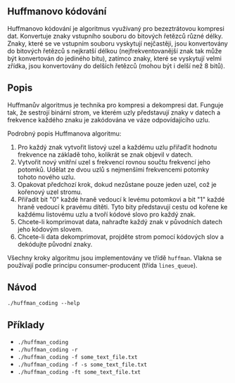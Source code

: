 ## Huffmanovo kódování
Huffmanovo kódování je algoritmus využívaný pro bezeztrátovou kompresi dat. Konvertuje znaky vstupního souboru do bitových řetězců různé délky. Znaky, které se ve vstupním souboru vyskytují nejčastěji, jsou konvertovány do bitových řetězců s nejkratší délkou (nejfrekventovanější znak tak může být konvertován do jediného bitu), zatímco znaky, které se vyskytují velmi zřídka, jsou konvertovány do delších řetězců (mohou být i delší než 8 bitů). 

## Popis
Huffmanův algoritmus je technika pro kompresi a dekompresi dat. Funguje tak, že sestrojí binární strom, ve kterém uzly představují znaky v datech a frekvence každého znaku je zakódována ve váze odpovídajícího uzlu.

Podrobný popis Huffmanova algoritmu:

1. Pro každý znak vytvořit listový uzel a každému uzlu přiřaďit hodnotu frekvence na základě toho, kolikrát se znak objevil v datech.
2. Vytvořit nový vnitřní uzel s frekvencí rovnou součtu frekvencí jeho potomků. Udělat ze dvou uzlů s nejmenšími frekvencemi potomky tohoto nového uzlu.
3. Opakovat předchozí krok, dokud nezůstane pouze jeden uzel, což je kořenový uzel stromu.
4. Přiřadit bit "0" každé hraně vedoucí k levému potomkovi a bit "1" každé hraně vedoucí k pravému dítěti. Tyto bity představují cestu od kořene ke každému listovému uzlu a tvoří kódové slovo pro každý znak.
5. Chcete-li komprimovat data, nahraďte každý znak v původních datech jeho kódovým slovem.
6. Chcete-li data dekomprimovat, projděte strom pomocí kódových slov a dekódujte původní znaky.

Všechny kroky algoritmu jsou implementovány ve třídě `huffman`.
Vlakna se používají podle principu consumer-producent (třída `lines_queue`).

## Návod
`./huffman_coding --help`

## Příklady
- `./huffman_coding`
- `./huffman_coding -r`
- `./huffman_coding -f some_text_file.txt`
- `./huffman_coding -f -s some_text_file.txt`
- `./huffman_coding -ft some_text_file.txt`


